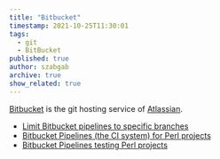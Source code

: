 ```yaml
---
title: "Bitbucket"
timestamp: 2021-10-25T11:30:01
tags:
  - git
  - BitBucket
published: true
author: szabgab
archive: true
show_related: true
---
```



[Bitbucket](https://bitbucket.org/) is the git hosting service of [Atlassian](https://www.atlassian.com/).


* [Limit Bitbucket pipelines to specific branches](/limit-bitbucket-pipelines-to-specific-branches)
* [Bitbucket Pipelines (the CI system) for Perl projects](https://perlmaven.com/bitbucket-pipelines-for-perl-projects)
* [Bitbucket Pipelines testing Perl projects](https://perlmaven.com/bitbucket-pipelines-testing-perl-projects)
